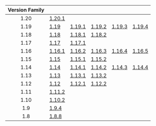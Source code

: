 | Version Family | | | | | |
|:---:|---|---|---|---|---|
| 1.20 | [1.20.1](https://github.com/BaldGang/spigot-build/releases/download/20230919/spigot-1.20.1.jar) | | | | |
| 1.19 | [1.19](https://github.com/BaldGang/spigot-build/releases/download/20230919/spigot-1.19.jar) | [1.19.1](https://github.com/BaldGang/spigot-build/releases/download/20230919/spigot-1.19.1.jar) | [1.19.2](https://github.com/BaldGang/spigot-build/releases/download/20230919/spigot-1.19.2.jar) | [1.19.3](https://github.com/BaldGang/spigot-build/releases/download/20230919/spigot-1.19.3.jar) | [1.19.4](https://github.com/BaldGang/spigot-build/releases/download/20230919/spigot-1.19.4.jar) |
| 1.18 | [1.18](https://github.com/BaldGang/spigot-build/releases/download/20230919/spigot-1.18.jar) | [1.18.1](https://github.com/BaldGang/spigot-build/releases/download/20230919/spigot-1.18.1.jar) | [1.18.2](https://github.com/BaldGang/spigot-build/releases/download/20230919/spigot-1.18.2.jar) | | |
| 1.17 | [1.17](https://github.com/BaldGang/spigot-build/releases/download/20230919/spigot-1.17.jar) | [1.17.1](https://github.com/BaldGang/spigot-build/releases/download/20230919/spigot-1.17.1.jar) | | | |
| 1.16 | [1.16.1](https://github.com/BaldGang/spigot-build/releases/download/20230919/spigot-1.16.1.jar) | [1.16.2](https://github.com/BaldGang/spigot-build/releases/download/20230919/spigot-1.16.2.jar) | [1.16.3](https://github.com/BaldGang/spigot-build/releases/download/20230919/spigot-1.16.3.jar) | [1.16.4](https://github.com/BaldGang/spigot-build/releases/download/20230919/spigot-1.16.4.jar) | [1.16.5](https://github.com/BaldGang/spigot-build/releases/download/20230919/spigot-1.16.5.jar) |
| 1.15 | [1.15](https://github.com/BaldGang/spigot-build/releases/download/20230919/spigot-1.15.jar) | [1.15.1](https://github.com/BaldGang/spigot-build/releases/download/20230919/spigot-1.15.1.jar) | [1.15.2](https://github.com/BaldGang/spigot-build/releases/download/20230919/spigot-1.15.2.jar) | | |
| 1.14 | [1.14](https://github.com/BaldGang/spigot-build/releases/download/20230919/spigot-1.14.jar) | [1.14.1](https://github.com/BaldGang/spigot-build/releases/download/20230919/spigot-1.14.1.jar) | [1.14.2](https://github.com/BaldGang/spigot-build/releases/download/20230919/spigot-1.14.2.jar) | [1.14.3](https://github.com/BaldGang/spigot-build/releases/download/20230919/spigot-1.14.3.jar) | [1.14.4](https://github.com/BaldGang/spigot-build/releases/download/20230919/spigot-1.14.4.jar) |
| 1.13 | [1.13](https://github.com/BaldGang/spigot-build/releases/download/20230919/spigot-1.13.jar) | [1.13.1](https://github.com/BaldGang/spigot-build/releases/download/20230919/spigot-1.13.1.jar) | [1.13.2](https://github.com/BaldGang/spigot-build/releases/download/20230919/spigot-1.13.2.jar) | | |
| 1.12 | [1.12](https://github.com/BaldGang/spigot-build/releases/download/20230919/spigot-1.12.jar) | [1.12.1](https://github.com/BaldGang/spigot-build/releases/download/20230919/spigot-1.12.1.jar) | [1.12.2](https://github.com/BaldGang/spigot-build/releases/download/20230919/spigot-1.12.2.jar) | | |
| 1.11 | [1.11.2](https://github.com/BaldGang/spigot-build/releases/download/20230919/spigot-1.11.2.jar) | | | | |
| 1.10 | [1.10.2](https://github.com/BaldGang/spigot-build/releases/download/20230919/spigot-1.10.2.jar) | | | | |
| 1.9 | [1.9.4](https://github.com/BaldGang/spigot-build/releases/download/20230919/spigot-1.9.4.jar) | | | | |
| 1.8 | [1.8.8](https://github.com/BaldGang/spigot-build/releases/download/20230919/spigot-1.8.8.jar) | | | | |
